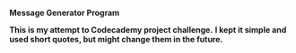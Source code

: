 **Message Generator Program**

****This is my attempt to Codecademy project challenge.****
****I kept it simple and used short quotes, but might change them in the future.****
